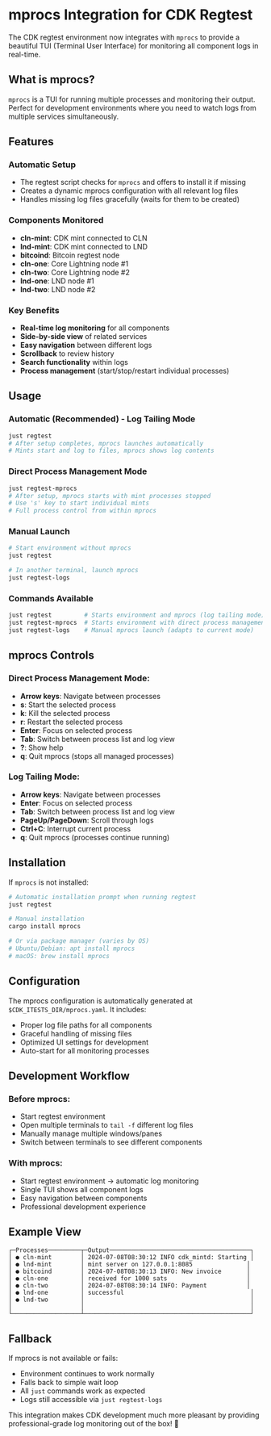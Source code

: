 # mprocs Integration for CDK Regtest

The CDK regtest environment now integrates with `mprocs` to provide a beautiful TUI (Terminal User Interface) for monitoring all component logs in real-time.

## What is mprocs?

`mprocs` is a TUI for running multiple processes and monitoring their output. Perfect for development environments where you need to watch logs from multiple services simultaneously.

## Features

### Automatic Setup
- The regtest script checks for `mprocs` and offers to install it if missing
- Creates a dynamic mprocs configuration with all relevant log files
- Handles missing log files gracefully (waits for them to be created)

### Components Monitored
- **cln-mint**: CDK mint connected to CLN
- **lnd-mint**: CDK mint connected to LND  
- **bitcoind**: Bitcoin regtest node
- **cln-one**: Core Lightning node #1
- **cln-two**: Core Lightning node #2
- **lnd-one**: LND node #1
- **lnd-two**: LND node #2

### Key Benefits
- **Real-time log monitoring** for all components
- **Side-by-side view** of related services
- **Easy navigation** between different logs
- **Scrollback** to review history
- **Search functionality** within logs
- **Process management** (start/stop/restart individual processes)

## Usage

### Automatic (Recommended) - Log Tailing Mode
```bash
just regtest
# After setup completes, mprocs launches automatically
# Mints start and log to files, mprocs shows log contents
```

### Direct Process Management Mode
```bash
just regtest-mprocs
# After setup, mprocs starts with mint processes stopped
# Use 's' key to start individual mints
# Full process control from within mprocs
```

### Manual Launch
```bash
# Start environment without mprocs
just regtest

# In another terminal, launch mprocs
just regtest-logs
```

### Commands Available
```bash
just regtest         # Starts environment and mprocs (log tailing mode)
just regtest-mprocs  # Starts environment with direct process management  
just regtest-logs    # Manual mprocs launch (adapts to current mode)
```

## mprocs Controls

### Direct Process Management Mode:
- **Arrow keys**: Navigate between processes
- **s**: Start the selected process  
- **k**: Kill the selected process
- **r**: Restart the selected process
- **Enter**: Focus on selected process
- **Tab**: Switch between process list and log view
- **?**: Show help
- **q**: Quit mprocs (stops all managed processes)

### Log Tailing Mode:
- **Arrow keys**: Navigate between processes
- **Enter**: Focus on selected process
- **Tab**: Switch between process list and log view
- **PageUp/PageDown**: Scroll through logs
- **Ctrl+C**: Interrupt current process
- **q**: Quit mprocs (processes continue running)

## Installation

If `mprocs` is not installed:
```bash
# Automatic installation prompt when running regtest
just regtest

# Manual installation
cargo install mprocs

# Or via package manager (varies by OS)
# Ubuntu/Debian: apt install mprocs
# macOS: brew install mprocs
```

## Configuration

The mprocs configuration is automatically generated at `$CDK_ITESTS_DIR/mprocs.yaml`. It includes:

- Proper log file paths for all components
- Graceful handling of missing files
- Optimized UI settings for development
- Auto-start for all monitoring processes

## Development Workflow

### Before mprocs:
- Start regtest environment
- Open multiple terminals to `tail -f` different log files
- Manually manage multiple windows/panes
- Switch between terminals to see different components

### With mprocs:
- Start regtest environment → automatic log monitoring
- Single TUI shows all component logs
- Easy navigation between components
- Professional development experience

## Example View

```
┌─Processes─────────┬─Output───────────────────────────────────────┐
│ ● cln-mint        │ 2024-07-08T08:30:12 INFO cdk_mintd: Starting │
│ ● lnd-mint        │ mint server on 127.0.0.1:8085               │
│ ● bitcoind        │ 2024-07-08T08:30:13 INFO: New invoice       │
│ ● cln-one         │ received for 1000 sats                      │
│ ● cln-two         │ 2024-07-08T08:30:14 INFO: Payment           │
│ ● lnd-one         │ successful                                   │
│ ● lnd-two         │                                              │
│                   │                                              │
└───────────────────┴──────────────────────────────────────────────┘
```

## Fallback

If mprocs is not available or fails:
- Environment continues to work normally
- Falls back to simple wait loop
- All `just` commands work as expected
- Logs still accessible via `just regtest-logs`

This integration makes CDK development much more pleasant by providing professional-grade log monitoring out of the box! 🎉
